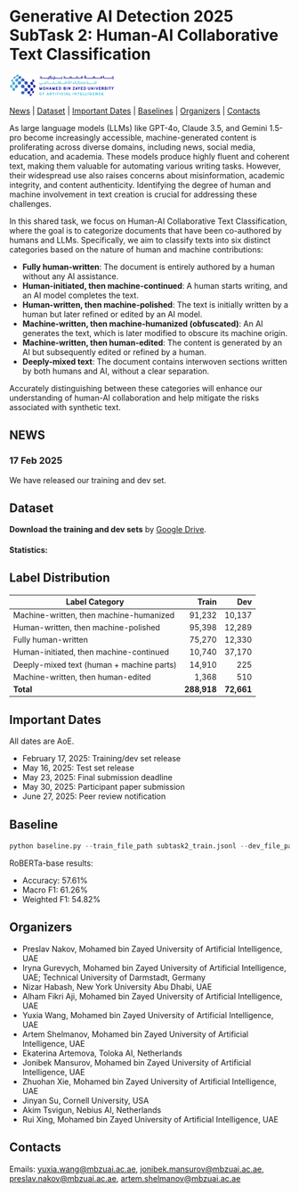 # Generative AI Detection 2025 SubTask 2: Human-AI Collaborative Text Classification

<!-- [![Code License: Apache 2.0](https://img.shields.io/badge/License-Apache_2.0-green.svg)](https://raw.githubusercontent.com/mbzuai-nlp/SemEval2024-task8/subtask_A_and_B/LICENSE) -->

<p align="left" float="left">
  <img src="images/MBZUAI-logo.png" height="40" />
</p>


[News](#news) | [Dataset](#dataset) | [Important Dates](#important_dates) | [Baselines](#baselines) | [Organizers](#organizers) | [Contacts](#contacts)

As large language models (LLMs) like GPT-4o, Claude 3.5, and Gemini 1.5-pro become increasingly accessible, machine-generated content is proliferating across diverse domains, including news, social media, education, and academia. These models produce highly fluent and coherent text, making them valuable for automating various writing tasks. However, their widespread use also raises concerns about misinformation, academic integrity, and content authenticity. Identifying the degree of human and machine involvement in text creation is crucial for addressing these challenges.

In this shared task, we focus on Human-AI Collaborative Text Classification, where the goal is to categorize documents that have been co-authored by humans and LLMs. Specifically, we aim to classify texts into six distinct categories based on the nature of human and machine contributions: 
- **Fully human-written**: The document is entirely authored by a human without any AI assistance.  
- **Human-initiated, then machine-continued**: A human starts writing, and an AI model completes the text.  
- **Human-written, then machine-polished**: The text is initially written by a human but later refined or edited by an AI model.  
- **Machine-written, then machine-humanized (obfuscated)**: An AI generates the text, which is later modified to obscure its machine origin.  
- **Machine-written, then human-edited**: The content is generated by an AI but subsequently edited or refined by a human.  
- **Deeply-mixed text**: The document contains interwoven sections written by both humans and AI, without a clear separation.  

Accurately distinguishing between these categories will enhance our understanding of human-AI collaboration and help mitigate the risks associated with synthetic text.



## NEWS 
### 17 Feb 2025

We have released our training and dev set.

<!-- ## Competition
Competition is held on ??? -->

## Dataset
**Download the training and dev sets** by [Google Drive](https://drive.google.com/drive/folders/1eTd82aMG0cmbVcIbTMcGVq2aJpFlIV0C?usp=sharing).

#### Statistics:
## Label Distribution

| Label Category                                               | Train     | Dev |
|-------------------------------------------------------------|----------:| ----------:|
| Machine-written, then machine-humanized                    | 91,232   | 10,137 |
| Human-written, then machine-polished                       | 95,398   | 12,289 |
| Fully human-written                                         | 75,270    | 12,330 |
| Human-initiated, then machine-continued                    | 10,740    | 37,170 |
| Deeply-mixed text (human + machine parts)                  | 14,910    | 225 |
| Machine-written, then human-edited                         | 1,368     | 510 |
| **Total**                                                  | **288,918** | **72,661** |


## <a name="important_dates"></a>Important Dates
All dates are AoE.

- February 17, 2025: Training/dev set release
- May 16, 2025: Test set release
- May 23, 2025: Final submission deadline
- May 30, 2025: Participant paper submission
- June 27, 2025: Peer review notification

## <a name="baselines"></a>Baseline
```python
python baseline.py --train_file_path subtask2_train.jsonl --dev_file_path subtask2_dev.jsonl --test_file_path subtask2_dev.jsonl --model roberta-base --prediction_file_path clef_prediction.csv
```

RoBERTa-base results: 
- Accuracy: 57.61%
- Macro F1: 61.26%
- Weighted F1: 54.82%

## Organizers

- Preslav Nakov, Mohamed bin Zayed University of Artificial Intelligence, UAE 
- Iryna Gurevych, Mohamed bin Zayed University of Artificial Intelligence, UAE; Technical University of Darmstadt, Germany
- Nizar Habash, New York University Abu Dhabi, UAE
- Alham Fikri Aji, Mohamed bin Zayed University of Artificial Intelligence, UAE
- Yuxia Wang, Mohamed bin Zayed University of Artificial Intelligence, UAE
- Artem Shelmanov, Mohamed bin Zayed University of Artificial Intelligence, UAE
- Ekaterina Artemova, Toloka AI, Netherlands
- Jonibek Mansurov, Mohamed bin Zayed University of Artificial Intelligence, UAE
- Zhuohan Xie, Mohamed bin Zayed University of Artificial Intelligence, UAE
- Jinyan Su, Cornell University, USA
- Akim Tsvigun, Nebius AI, Netherlands
- Rui Xing, Mohamed bin Zayed University of Artificial Intelligence, UAE


## Contacts

<!-- Website: []()   -->
Emails: yuxia.wang@mbzuai.ac.ae, jonibek.mansurov@mbzuai.ac.ae, preslav.nakov@mbzuai.ac.ae, artem.shelmanov@mbzuai.ac.ae
